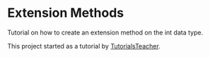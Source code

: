 # Extension Methods
Tutorial on how to create an extension method on the int data type.

This project started as a tutorial by [TutorialsTeacher](https://goo.gl/sFNSiS).
